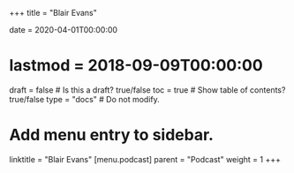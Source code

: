 +++
title = "Blair Evans"

date = 2020-04-01T00:00:00
# lastmod = 2018-09-09T00:00:00

draft = false  # Is this a draft? true/false
toc = true  # Show table of contents? true/false
type = "docs"  # Do not modify.

# Add menu entry to sidebar.
linktitle = "Blair Evans"
[menu.podcast]
  parent = "Podcast"
  weight = 1
+++

<html>
  <div data-bt-embed="https://player.backtracks.fm/s/799926a54bc594c2/m/730529d2e32be6e4"
    data-bt-theme="light"
    data-bt-show-comments="false"
    data-bt-show-art-cover="true"
    data-bt-preview="false">
  </div>
</html>

<script>
(function(p,l,a,y,s){if(p[a])return
if(p[y])return p[y]();s=l.createElement('script')
l.head.appendChild((s.async=p[a]=true,
s.src='https://player.backtracks.fm/embedder.js',
s))}(window,document,'__btL','__btR'))
</script>
